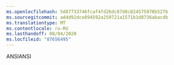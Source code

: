 ```yaml
---
ms.openlocfilehash: 5d87733746fcaf4fd26dc87d8c824575970b527b
ms.sourcegitcommit: ad4d92dce894592a259721a1571b1d8736abacdb
ms.translationtype: MT
ms.contentlocale: ru-RU
ms.lasthandoff: 08/04/2020
ms.locfileid: "87656495"
---
```

 <span data-ttu-id="e4a4e-101">ANSI</span><span class="sxs-lookup"><span data-stu-id="e4a4e-101">ANSI</span></span> 